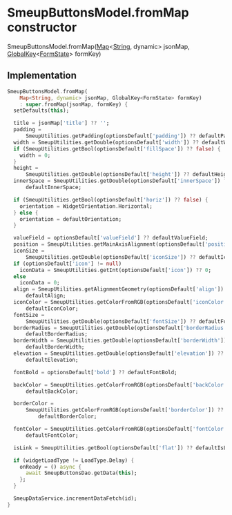 


# SmeupButtonsModel.fromMap constructor







SmeupButtonsModel.fromMap([Map](https://api.flutter.dev/flutter/dart-core/Map-class.html)&lt;[String](https://api.flutter.dev/flutter/dart-core/String-class.html), dynamic> jsonMap, [GlobalKey](https://api.flutter.dev/flutter/widgets/GlobalKey-class.html)&lt;[FormState](https://api.flutter.dev/flutter/widgets/FormState-class.html)> formKey)





## Implementation

```dart
SmeupButtonsModel.fromMap(
    Map<String, dynamic> jsonMap, GlobalKey<FormState> formKey)
    : super.fromMap(jsonMap, formKey) {
  setDefaults(this);

  title = jsonMap['title'] ?? '';
  padding =
      SmeupUtilities.getPadding(optionsDefault['padding']) ?? defaultPadding;
  width = SmeupUtilities.getDouble(optionsDefault['width']) ?? defaultWidth;
  if (SmeupUtilities.getBool(optionsDefault['fillSpace']) ?? false) {
    width = 0;
  }
  height =
      SmeupUtilities.getDouble(optionsDefault['height']) ?? defaultHeight;
  innerSpace = SmeupUtilities.getDouble(optionsDefault['innerSpace']) ??
      defaultInnerSpace;

  if (SmeupUtilities.getBool(optionsDefault['horiz']) ?? false) {
    orientation = WidgetOrientation.Horizontal;
  } else {
    orientation = defaultOrientation;
  }

  valueField = optionsDefault['valueField'] ?? defaultValueField;
  position = SmeupUtilities.getMainAxisAlignment(optionsDefault['position']);
  iconSize =
      SmeupUtilities.getDouble(optionsDefault['iconSize']) ?? defaultIconSize;
  if (optionsDefault['icon'] != null)
    iconData = SmeupUtilities.getInt(optionsDefault['icon']) ?? 0;
  else
    iconData = 0;
  align = SmeupUtilities.getAlignmentGeometry(optionsDefault['align']) ??
      defaultAlign;
  iconColor = SmeupUtilities.getColorFromRGB(optionsDefault['iconColor']) ??
      defaultIconColor;
  fontSize =
      SmeupUtilities.getDouble(optionsDefault['fontSize']) ?? defaultFontSize;
  borderRadius = SmeupUtilities.getDouble(optionsDefault['borderRadius']) ??
      defaultBorderRadius;
  borderWidth = SmeupUtilities.getDouble(optionsDefault['borderWidth']) ??
      defaultBorderWidth;
  elevation = SmeupUtilities.getDouble(optionsDefault['elevation']) ??
      defaultElevation;

  fontBold = optionsDefault['bold'] ?? defaultFontBold;

  backColor = SmeupUtilities.getColorFromRGB(optionsDefault['backColor']) ??
      defaultBackColor;

  borderColor =
      SmeupUtilities.getColorFromRGB(optionsDefault['borderColor']) ??
          defaultBorderColor;

  fontColor = SmeupUtilities.getColorFromRGB(optionsDefault['fontColor']) ??
      defaultFontColor;

  isLink = SmeupUtilities.getBool(optionsDefault['flat']) ?? defaultIsLink;

  if (widgetLoadType != LoadType.Delay) {
    onReady = () async {
      await SmeupButtonsDao.getData(this);
    };
  }

  SmeupDataService.incrementDataFetch(id);
}
```







